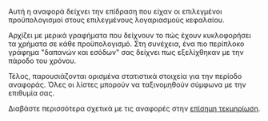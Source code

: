 Αυτή η αναφορά δείχνει την επίδραση που είχαν οι επιλεγμένοι προϋπολογισμοί στους επιλεγμένους λογαριασμούς κεφαλαίου.

Αρχίζει με μερικά γραφήματα που δείχνουν το πώς έχουν κυκλοφορήσει τα χρήματα σε κάθε προϋπολογισμό. Στη συνέχεια, ένα πιο περίπλοκο γράφημα "δαπανών και εσόδων" σας δείχνει πως εξελίχθηκαν με την πάροδο του χρόνου.

Τέλος, παρουσιάζονται ορισμένα στατιστικά στοιχεία για την περίοδο αναφοράς. Όλες οι λίστες μπορούν να ταξινομηθούν σύμφωνα με την επιθυμία σας.

Διαβάστε περισσότερα σχετικά με τις αναφορές στην [επίσημη τεκμηρίωση](https://docs.firefly-iii.org/advanced-concepts/reports).